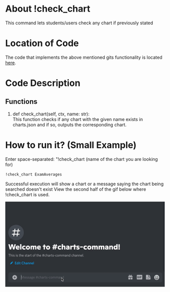 # About !check_chart

This command lets students/users check any chart if previously stated

# Location of Code

The code that implements the above mentioned gits functionality is located [here](https://github.com/chandur626/TeachersPetBot/blob/update-readme/src/bot.py).

# Code Description

## Functions

1. def check_chart(self, ctx, name: str): <br>
   This function checks if any chart with the given name exists in charts.json and if so, outputs the corresponding chart.

# How to run it? (Small Example)

Enter space-separated: "!check_chart (name of the chart you are looking for)

```
!check_chart ExamAverages
```

Successful execution will show a chart or a message saying the chart being searched doesn't exist
View the second half of the gif below where !check_chart is used.

![check_chart](https://github.com/chandur626/TeachersPetBot/blob/update-readme/docs/media/charts.gif)
